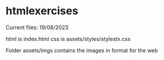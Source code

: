 # htmlexercises

Current files: 19/08/2023

html is index.html
css is assets/styles/stylestx.css

Folder assets/imgs contains the images in format for the web
